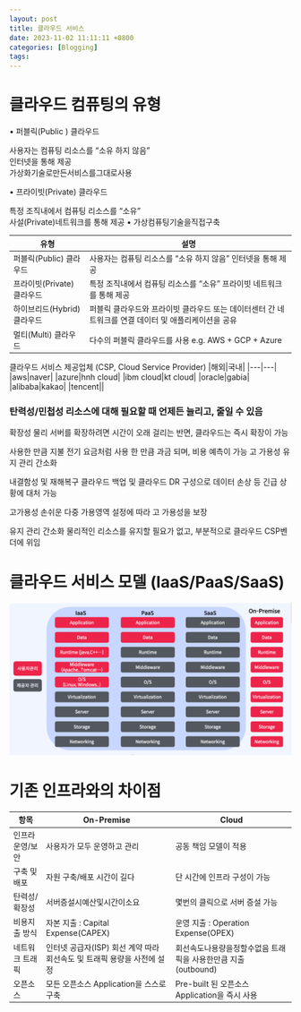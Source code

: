 ```yaml
---
layout: post
title: 클라우드 서비스
date: 2023-11-02 11:11:11 +0800
categories: [Blogging]
tags:
---
```


# 클라우드 컴퓨팅의 유형

• 퍼블릭(Public ) 클라우드

사용자는 컴퓨팅 리소스를 “소유 하지 않음”  
 인터넷을 통해 제공  
 가상화기술로만든서비스를그대로사용

• 프라이빗(Private) 클라우드

특정 조직내에서 컴퓨팅 리소스를 “소유”  
 사설(Private)네트워크를 통해 제공 • 가상컴퓨팅기술을직접구축

| 유형                        | 설명                                                                                                 |
| --------------------------- | ---------------------------------------------------------------------------------------------------- |
| 퍼블릭(Public) 클라우드     | 사용자는 컴퓨팅 리소스를 “소유 하지 않음” 인터넷을 통해 제공                                         |
| 프라이빗(Private) 클라우드  | 특정 조직내에서 컴퓨팅 리소스를 “소유” 프라이빗 네트워크를 통해 제공                                 |
| 하이브리드(Hybrid) 클라우드 | 퍼블릭 클라우드와 프라이빗 클라우드 또는 데이터센터 간 네트워크를 연결 데이터 및 애플리케이션을 공유 |
| 멀티(Multi) 클라우드        | 다수의 퍼블릭 클라우드를 사용 e.g. AWS + GCP + Azure                                                 |

클라우드 서비스 제공업체 (CSP, Cloud Service Provider)
|해외|국내|
|---|---|
|aws|naver|
|azure|hnh cloud|
|ibm cloud|kt cloud|
|oracle|gabia|
|alibaba|kakao|
|tencent||

### 탄력성/민첩성 리소스에 대해 필요할 때 언제든 늘리고, 줄일 수 있음

확장성 물리 서버를 확장하려면 시간이 오래 걸리는 반면, 클라우드는 즉시 확장이 가능

사용한 만큼 지불 전기 요금처럼 사용 한 만큼 과금 되며, 비용 예측이 가능
고 가용성 유지 관리 간소화

내결함성 및 재해복구 클라우드 백업 및 클라우드 DR 구성으로 데이터 손상 등 긴급 상황에 대처 가능

고가용성 손쉬운 다중 가용영역 설정에 따라 고 가용성을 보장

유지 관리 간소화 물리적인 리소스를 유지할 필요가 없고, 부분적으로 클라우드 CSP벤더에 위임

# 클라우드 서비스 모델 (IaaS/PaaS/SaaS)

![image](./images/스크린샷%202024-02-07%20오후%2011.38.42.png)

# 기존 인프라와의 차이점

| 항목             | On-Premise                                                              | Cloud                                                          |
| ---------------- | ----------------------------------------------------------------------- | -------------------------------------------------------------- |
| 인프라 운영/보안 | 사용자가 모두 운영하고 관리                                             | 공동 책임 모델이 적용                                          |
| 구축 및 배포     | 자원 구축/배포 시간이 길다                                              | 단 시간에 인프라 구성이 가능                                   |
| 탄력성/확장성    | 서버증설시예산및시간이소요                                              | 몇번의 클릭으로 서버 증설 가능                                 |
| 비용지출 방식    | 자본 지출 : Capital Expense(CAPEX)                                      | 운영 지출 : Operation Expense(OPEX)                            |
| 네트워크 트래픽  | 인터넷 공급자(ISP) 회선 계약 따라 회선속도 및 트래픽 용량을 사전에 설정 | 회선속도나용량을정할수없음 트래픽을 사용한만큼 지출 (outbound) |
| 오픈소스         | 모든 오픈소스 Application을 스스로 구축                                 | Pre-built 된 오픈소스 Application을 즉시 사용                  |
